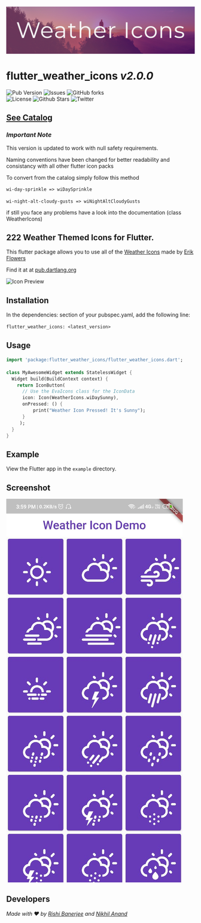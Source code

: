![header](github_assets/header.jpg)

# flutter_weather_icons _v2.0.0_
![Pub Version](https://img.shields.io/pub/v/flutter_weather_icons.svg)
![Issues](https://img.shields.io/github/issues/rshrc/flutter_weather_icons.svg)
![GitHub forks](https://img.shields.io/github/forks/rshrc/flutter_weather_icons.svg)			
![License](https://img.shields.io/github/license/rshrc/flutter_weather_icons.svg?color=red)
![Github Stars](https://img.shields.io/github/stars/rshrc/flutter_weather_icons.svg?style=social)
![Twitter](https://img.shields.io/twitter/url/https/github.com%2Frshrc%2Fflutter_weather_icons.svg)	


## [See Catalog](https://erikflowers.github.io/weather-icons/)

### _Important Note_

This version is updated to work with null safety requirements.

Naming conventions have been changed for better readability and consistancy with all other flutter icon packs

To convert from the catalog simply follow this method

```
wi-day-sprinkle => wiDaySprinkle

wi-night-alt-cloudy-gusts => wiNightAltCloudyGusts
```

if still you face any problems have a look into the documentation (class WeatherIcons)

## 222 Weather Themed Icons for Flutter.

This flutter package allows you to use all of the [Weather Icons](https://github.com/erikflowers/weather-icons) made by [Erik Flowers](https://github.com/erikflowers)

Find it at at [pub.dartlang.org](https://pub.dev/packages/flutter_weather_icons)

![Icon Preview](https://i.imgur.com/XmZW2q3.png)

## Installation

In the dependencies: section of your pubspec.yaml, add the following line:

`flutter_weather_icons: <latest_version>`

## Usage

```dart
import 'package:flutter_weather_icons/flutter_weather_icons.dart';

class MyAwesomeWidget extends StatelessWidget {
  Widget build(BuildContext context) {
    return IconButton(
      // Use the EvaIcons class for the IconData
      icon: Icon(WeatherIcons.wiDaySunny),
      onPressed: () {
          print("Weather Icon Pressed! It's Sunny");
      }
     );
  }
}
```

## Example

View the Flutter app in the `example` directory.

## Screenshot

![screenshot](github_assets/screenshot.jpg)

## Developers

_Made with ❤️ by [Rishi Banerjee](https://github.com/rshrc) and [Nikhil Anand](https://github.com/muj-programmer)_
